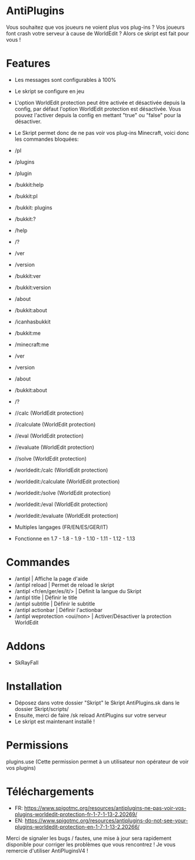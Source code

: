 # AntiPlugins

Vous souhaitez que vos joueurs ne voient plus vos plug-ins ? Vos joueurs font crash votre serveur à cause de WorldEdit ? Alors ce skript est fait pour vous !

# Features


- Les messages sont configurables à 100%
- Le skript se configure en jeu
- L'option WorldEdit protection peut être activée et désactivée depuis la config, par défaut l'option WorldEdit protection est désactivée. Vous pouvez l'activer depuis la config en mettant "true" ou "false" pour la désactiver.
- Le Skript permet donc de ne pas voir vos plug-ins Minecraft, voici donc les commandes bloquées:

- /pl
- /plugins
- /plugin
- /bukkit:help
- /bukkit:pl
- /bukkit: plugins
- /bukkit:?
- /help
- /?
- /ver
- /version
- /bukkit:ver
- /bukkit:version
- /about
- /bukkit:about
- /icanhasbukkit
- /bukkit:me
- /minecraft:me
- /ver <tab>
- /version <tab>
- /about <tab>
- /bukkit:about <tab>
- /? <tab>
- //calc (WorldEdit protection)
- //calculate (WorldEdit protection)
- //eval (WorldEdit protection)
- //evaluate (WorldEdit protection)
- //solve (WorldEdit protection)
- /worldedit:/calc (WorldEdit protection)
- /worldedit:/calculate (WorldEdit protection)
- /worldedit:/solve (WorldEdit protection)
- /worldedit:/eval (WorldEdit protection)
- /worldedit:/evaluate (WorldEdit protection)
- Multiples langages (FR/EN/ES/GER/IT)
- Fonctionne en 1.7 - 1.8 - 1.9 - 1.10 - 1.11 - 1.12 - 1.13

# Commandes


- /antipl | Affiche la page d'aide
- /antipl reload | Permet de reload le skript
- /antipl <fr/en/ger/es/it/> | Définit la langue du Skript
- /antipl title <message> | Définir le title
- /antipl subtitle <message> | Définir le subtitle
- /antipl actionbar <message> | Définir l'actionbar
- /antipl weprotection <oui/non> | Activer/Désactiver la protection WorldEdit

# Addons

- SkRayFall

# Installation


- Déposez dans votre dossier "Skript" le Skript AntiPlugins.sk dans le dossier Skript/scripts/
- Ensuite, merci de faire /sk reload AntiPlugins sur votre serveur
- Le skript est maintenant installé !

# Permissions

plugins.use (Cette permission permet à un utilisateur non opérateur de voir vos plugins)

# Téléchargements


- FR: https://www.spigotmc.org/resources/antiplugins-ne-pas-voir-vos-plugins-worldedit-protection-fr-1-7-1-13-2.20269/
- EN: https://www.spigotmc.org/resources/antiplugins-do-not-see-your-plugins-worldedit-protection-en-1-7-1-13-2.20266/

Merci de signaler les bugs / fautes, une mise à jour sera rapidement disponible pour corriger les problèmes que vous rencontrez !
Je vous remercie d'utiliser AntiPluginsV4 !

